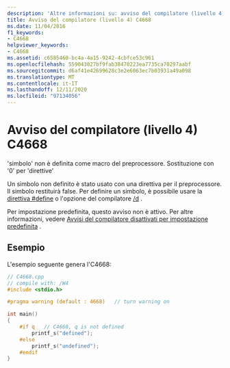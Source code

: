 ```yaml
---
description: 'Altre informazioni su: avviso del compilatore (livello 4) C4668'
title: Avviso del compilatore (livello 4) C4668
ms.date: 11/04/2016
f1_keywords:
- C4668
helpviewer_keywords:
- C4668
ms.assetid: c6585460-bc4a-4a15-9242-4cbfce53c961
ms.openlocfilehash: 559043027bf9fab38470223ea7735ca70297aabf
ms.sourcegitcommit: d6af41e42699628c3e2e6063ec7b03931a49a098
ms.translationtype: MT
ms.contentlocale: it-IT
ms.lasthandoff: 12/11/2020
ms.locfileid: "97134056"
---
```

# <a name="compiler-warning-level-4-c4668"></a>Avviso del compilatore (livello 4) C4668

'simbolo' non è definita come macro del preprocessore. Sostituzione con '0' per 'direttive'

Un simbolo non definito è stato usato con una direttiva per il preprocessore. Il simbolo restituirà false. Per definire un simbolo, è possibile usare la [direttiva #define](../../preprocessor/hash-define-directive-c-cpp.md) o l'opzione del compilatore [/d](../../build/reference/d-preprocessor-definitions.md) .

Per impostazione predefinita, questo avviso non è attivo. Per altre informazioni, vedere [Avvisi del compilatore disattivati per impostazione predefinita](../../preprocessor/compiler-warnings-that-are-off-by-default.md) .

## <a name="example"></a>Esempio

L'esempio seguente genera l'C4668:

```cpp
// C4668.cpp
// compile with: /W4
#include <stdio.h>

#pragma warning (default : 4668)   // turn warning on

int main()
{
    #if q   // C4668, q is not defined
        printf_s("defined");
    #else
        printf_s("undefined");
    #endif
}
```
